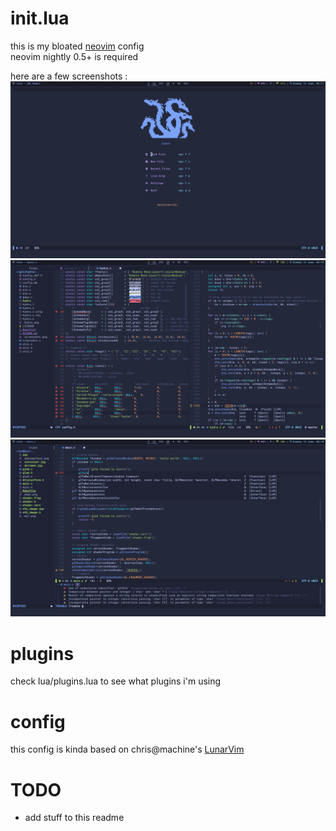 # init.lua

this is my bloated [neovim](https://github.com/neovim/neovim) config\
neovim nightly 0.5+ is required

here are a few screenshots :\
![screen1](https://raw.githubusercontent.com/nytouu/dots/master/config/nvim/screen1.png)
![screen2](https://raw.githubusercontent.com/nytouu/dots/master/config/nvim/screen2.png)
![screen3](https://raw.githubusercontent.com/nytouu/dots/master/config/nvim/screen3.png)

# plugins

check lua/plugins.lua to see what plugins i'm using

# config

this config is kinda based on chris@machine's [LunarVim](https://github.com/ChristianChiarulli/LunarVim)

# TODO

- add stuff to this readme
